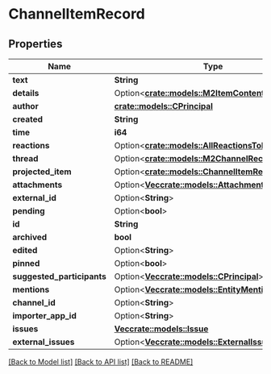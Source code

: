 # ChannelItemRecord

## Properties

Name | Type | Description | Notes
------------ | ------------- | ------------- | -------------
**text** | **String** |  | 
**details** | Option<[**crate::models::M2ItemContentDetails**](M2ItemContentDetails.md)> |  | [optional]
**author** | [**crate::models::CPrincipal**](CPrincipal.md) |  | 
**created** | **String** |  | 
**time** | **i64** |  | 
**reactions** | Option<[**crate::models::AllReactionsToItemRecord**](AllReactionsToItemRecord.md)> |  | [optional]
**thread** | Option<[**crate::models::M2ChannelRecord**](M2ChannelRecord.md)> |  | [optional]
**projected_item** | Option<[**crate::models::ChannelItemRecord**](ChannelItemRecord.md)> |  | [optional]
**attachments** | Option<[**Vec<crate::models::AttachmentInfo>**](AttachmentInfo.md)> |  | [optional]
**external_id** | Option<**String**> |  | [optional]
**pending** | Option<**bool**> |  | [optional]
**id** | **String** |  | 
**archived** | **bool** |  | 
**edited** | Option<**String**> |  | [optional]
**pinned** | Option<**bool**> |  | [optional]
**suggested_participants** | Option<[**Vec<crate::models::CPrincipal>**](CPrincipal.md)> |  | [optional]
**mentions** | Option<[**Vec<crate::models::EntityMention>**](EntityMention.md)> |  | [optional]
**channel_id** | Option<**String**> |  | [optional]
**importer_app_id** | Option<**String**> |  | [optional]
**issues** | [**Vec<crate::models::Issue>**](Issue.md) |  | 
**external_issues** | Option<[**Vec<crate::models::ExternalIssue>**](ExternalIssue.md)> |  | [optional]

[[Back to Model list]](../README.md#documentation-for-models) [[Back to API list]](../README.md#documentation-for-api-endpoints) [[Back to README]](../README.md)


